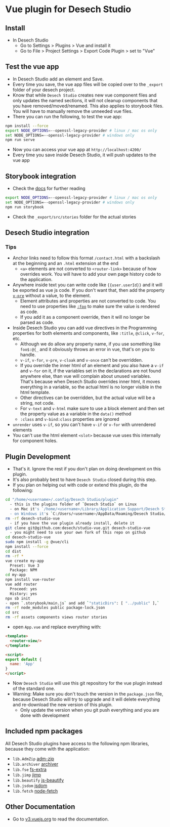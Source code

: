 # Vue plugin for Desech Studio

## Install

- In Desech Studio
  - Go to Settings > Plugins > Vue and install it
  - Go to File > Project Settings > Export Code Plugin > set to "Vue"

## Test the vue app

- In Desech Studio add an element and Save.
- Every time you save, the vue app files will be copied over to the `_export` folder of your desech project.
- Know that while `Desech Studio` creates new vue component files and only updates the named sections, it will not cleanup components that you have removed/moved/renamed. This also applies to storybook files. You will have to manually remove the unneeded vue files.
- There you can run the following, to test the vue app:

```sh
npm install --force
export NODE_OPTIONS=--openssl-legacy-provider # linux / mac os only
set NODE_OPTIONS=--openssl-legacy-provider # windows only
npm run serve
```

- Now you can access your vue app at `http://localhost:4200/`
- Every time you save inside Desech Studio, it will push updates to the vue app

## Storybook integration

- Check the [docs](https://storybook.js.org/docs/vue/writing-stories/introduction) for further reading

```sh
export NODE_OPTIONS=--openssl-legacy-provider # linux / mac os only
set NODE_OPTIONS=--openssl-legacy-provider # windows only
npm run storybook
```

- Check the `_export/src/stories` folder for the actual stories

## Desech Studio integration

### Tips

- Anchor links need to follow this format `/contact.html` with a backslash at the beginning and an `.html` extension at the end
  - `<a>` elements are not converted to `<router-link>` because of how overrides work. You will have to add your own page history code to the application.
- Anywhere inside text you can write code like `{{user.userId}}` and it will be exported as vue js code. If you don't want that, then add the property [`v-pre`](https://v3.vuejs.org/api/directives.html#v-pre) without a value, to the element.
  - Element attributes and properties are not converted to code. You need to use properties like [`:foo`](https://v3.vuejs.org/api/directives.html#v-bind) to make sure the value is rendered as code.
  - If you add it as a component override, then it will no longer be parsed as code.
- Inside Desech Studio you can add vue directives in the Programming properties for both elements and components, like `:title`, `@click`, `v-for`, etc.
  - Although we do allow any property name, if you use something like `foo$:@{_` and it obviously throws an error in vue, that's on you to handle.
  - `v-if`, `v-for`, `v-pre`, `v-cloak` and `v-once` can't be overridden.
  - If you override the inner html of an element and you also have a `v-if` and `v-for` on it, if the variables set in the declarations are not found anywhere else, than vue will complain about unused variables. That's because when Desech Studio overrides inner html, it moves everything in a variable, so the actual html is no longer visible in the html template.
  - Other directives can be overridden, but the actual value will be a string, not code.
  - For `v-text` and `v-html` make sure to use a block element and then set the property value as a variable in the `data()` method
  - `:class` and `v-bind:class` properties are ignored
- `unrender` uses `v-if`, so you can't have `v-if` or `v-for` with unrendered elements
- You can't use the html element `<slot>` because vue uses this internally for component holes.

## Plugin Development

- That's it. Ignore the rest if you don't plan on doing development on this plugin.
- It's also probably best to have `Desech Studio` closed during this step.
- If you plan on helping out with code or extend this plugin, do the following:

```sh
cd "/home/<username>/.config/Desech Studio/plugin"
  - this is the plugins folder of `Desech Studio` on Linux
  - on Mac it's `/home/<username>/Library/Application Support/Desech Studio/plugin`
  - on Windows it's `C:/Users/<username>/AppData/Roaming/Desech Studio/plugin`
rm -rf desech-studio-vue
  - if you have the vue plugin already install, delete it
git clone git@github.com:desech/studio-vue.git desech-studio-vue
  - you might need to use your own fork of this repo on github
cd desech-studio-vue
sudo npm install -g @vue/cli
npm install --force
cd dist
rm -rf *
vue create my-app
  Preset: Vue 3
  Package: NPM
cd my-app
npm install vue-router
vue add router
  Proceed: yes
  History: yes
npx sb init
- open `.storybook/main.js` and add `"staticDirs": [ "../public" ],`
rm -rf node_modules public package-lock.json
cd src
rm -rf assets components views router stories
```

- open `App.vue` and replace everything with:
```html
<template>
  <router-view/>
</template>

<script>
export default {
  name: 'App'
}
</script>
```

- Now `Desech Studio` will use this git repository for the vue plugin instead of the standard one.
- Warning: Make sure you don't touch the version in the `package.json` file, because Desech Studio will try to upgrade and it will delete everything and re-download the new version of this plugin.
  - Only update the version when you git push everything and you are done with development

## Included npm packages

All Desech Studio plugins have access to the following npm libraries, because they come with the application:
- `lib.AdmZip` [adm-zip](https://www.npmjs.com/package/adm-zip)
- `lib.archiver` [archiver](https://www.npmjs.com/package/archiver)
- `lib.fse` [fs-extra](https://www.npmjs.com/package/fs-extra)
- `lib.jimp` [jimp](https://www.npmjs.com/package/jimp)
- `lib.beautify` [js-beautify](https://www.npmjs.com/package/js-beautify)
- `lib.jsdom` [jsdom](https://www.npmjs.com/package/jsdom)
- `lib.fetch` [node-fetch](https://www.npmjs.com/package/node-fetch)

## Other Documentation

- Go to [v3.vuejs.org](https://v3.vuejs.org/guide/introduction.html#what-is-vue-js) to read the documentation.
